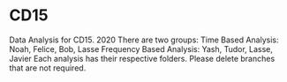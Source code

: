# CD15
Data Analysis for CD15. 2020
There are two groups:
Time Based Analysis: Noah, Felice, Bob, Lasse
Frequency Based Analysis: Yash, Tudor, Lasse, Javier
Each analysis has their respective folders. 
Please delete branches that are not required.
